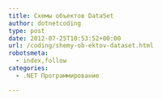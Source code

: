 ```yaml
---
title: Схемы объектов DataSet
author: dotnetcoding
type: post
date: 2012-07-25T10:53:52+00:00
url: /coding/shemy-ob-ektov-dataset.html
robotsmeta:
  - index,follow
categories:
  - .NET Программирование

---
```

